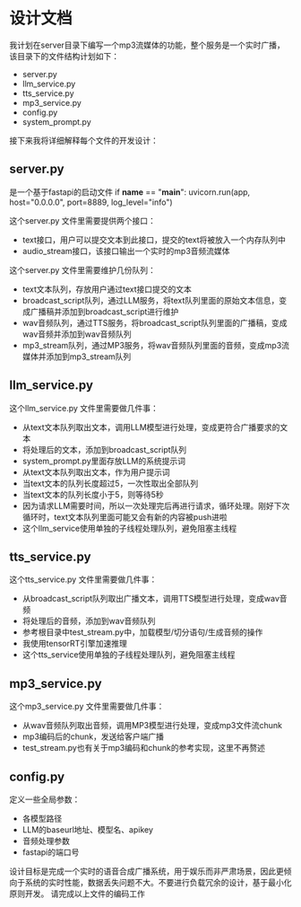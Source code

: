 # 设计文档

我计划在server目录下编写一个mp3流媒体的功能，整个服务是一个实时广播，该目录下的文件结构计划如下：
- server.py
- llm_service.py
- tts_service.py
- mp3_service.py
- config.py
- system_prompt.py


接下来我将详细解释每个文件的开发设计：

## server.py 

是一个基于fastapi的启动文件  if __name__ == "__main__": uvicorn.run(app, host="0.0.0.0", port=8889, log_level="info")

这个server.py 文件里需要提供两个接口：
- text接口，用户可以提交文本到此接口，提交的text将被放入一个内存队列中
- audio_stream接口，该接口输出一个实时的mp3音频流媒体

这个server.py 文件里需要维护几份队列：
- text文本队列，存放用户通过text接口提交的文本
- broadcast_script队列，通过LLM服务，将text队列里面的原始文本信息，变成广播稿并添加到broadcast_script进行维护
- wav音频队列，通过TTS服务，将broadcast_script队列里面的广播稿，变成wav音频并添加到wav音频队列
- mp3_stream队列，通过MP3服务，将wav音频队列里面的音频，变成mp3流媒体并添加到mp3_stream队列

## llm_service.py

这个llm_service.py 文件里需要做几件事：
- 从text文本队列取出文本，调用LLM模型进行处理，变成更符合广播要求的文本
- 将处理后的文本，添加到broadcast_script队列
- system_prompt.py里面存放LLM的系统提示词
- 从text文本队列取出文本，作为用户提示词
- 当text文本的队列长度超过5，一次性取出全部队列
- 当text文本的队列长度小于5，则等待5秒
- 因为请求LLM需要时间，所以一次处理完后再进行请求，循环处理。刚好下次循环时，text文本队列里面可能又会有新的内容被push进啦
- 这个llm_service使用单独的子线程处理队列，避免阻塞主线程

## tts_service.py

这个tts_service.py 文件里需要做几件事：
- 从broadcast_script队列取出广播文本，调用TTS模型进行处理，变成wav音频
- 将处理后的音频，添加到wav音频队列
- 参考根目录中test_stream.py中，加载模型/切分语句/生成音频的操作
- 我使用tensorRT引擎加速推理
- 这个tts_service使用单独的子线程处理队列，避免阻塞主线程

## mp3_service.py
这个mp3_service.py 文件里需要做几件事：
- 从wav音频队列取出音频，调用MP3模型进行处理，变成mp3文件流chunk
- mp3编码后的chunk，发送给客户端广播
- test_stream.py也有关于mp3编码和chunk的参考实现，这里不再赘述

## config.py
定义一些全局参数：
- 各模型路径
- LLM的baseurl地址、模型名、apikey
- 音频处理参数
- fastapi的端口号


设计目标是完成一个实时的语音合成广播系统，用于娱乐而非严肃场景，因此更倾向于系统的实时性能，数据丢失问题不大。不要进行负载冗余的设计，基于最小化原则开发。
请完成以上文件的编码工作


